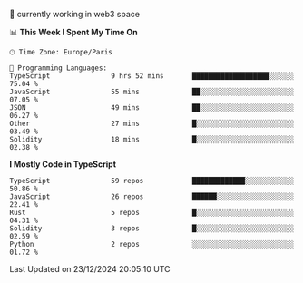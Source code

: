 🔭 currently working in web3 space

<!--START_SECTION:waka-->
📊 **This Week I Spent My Time On** 

```text
🕑︎ Time Zone: Europe/Paris

💬 Programming Languages: 
TypeScript               9 hrs 52 mins       ███████████████████░░░░░░   75.04 % 
JavaScript               55 mins             ██░░░░░░░░░░░░░░░░░░░░░░░   07.05 % 
JSON                     49 mins             ██░░░░░░░░░░░░░░░░░░░░░░░   06.27 % 
Other                    27 mins             █░░░░░░░░░░░░░░░░░░░░░░░░   03.49 % 
Solidity                 18 mins             █░░░░░░░░░░░░░░░░░░░░░░░░   02.38 % 
```

**I Mostly Code in TypeScript** 

```text
TypeScript               59 repos            █████████████░░░░░░░░░░░░   50.86 % 
JavaScript               26 repos            ██████░░░░░░░░░░░░░░░░░░░   22.41 % 
Rust                     5 repos             █░░░░░░░░░░░░░░░░░░░░░░░░   04.31 % 
Solidity                 3 repos             █░░░░░░░░░░░░░░░░░░░░░░░░   02.59 % 
Python                   2 repos             ░░░░░░░░░░░░░░░░░░░░░░░░░   01.72 % 
```




 Last Updated on 23/12/2024 20:05:10 UTC
<!--END_SECTION:waka-->
